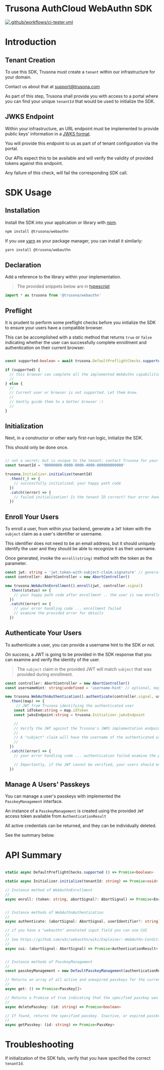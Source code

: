 # Trusona AuthCloud WebAuthn SDK

[![.github/workflows/ci-tester.yml](https://github.com/trusona/auth-cloud-webauthn-sdk/actions/workflows/ci-tester.yml/badge.svg)](https://github.com/trusona/auth-cloud-webauthn-sdk/actions/workflows/ci-tester.yml)

# Introduction

## Tenant Creation

To use this SDK, Trusona must create a `tenant` within our infrastructure for your domain.

Contact us about that at [support@trusona.com](mailto:support@trusona.com)

As part of this step, Trusona shall provide you with access to a portal where you can find your unique `tenantId` that would be used to initialize the SDK.

## JWKS Endpoint

Within your infrastructure, an URL endpoint must be implemented to provide public keys' information in a [JWKS format](https://www.rfc-editor.org/rfc/rfc7517).

You will provide this endpoint to us as part of of tenant configuration via the portal.

Our APIs expect this to be available and will verify the validity of provided tokens against this endpoint.

Any failure of this check, will fail the corresponding SDK call.


# SDK Usage

## Installation

Install the SDK into your application or library with [npm](https://docs.npmjs.com/cli/v8/commands/npm-install).

```bash
npm install @trusona/webauthn
```

If you use [yarn](https://classic.yarnpkg.com/lang/en/docs/cli/install/) as your package manager, you can install it similarly:

```bash
yarn install @trusona/webauthn
```

## Declaration

Add a reference to the library within your implementation.

> The provided snippets below are in [typescript](https://www.typescriptlang.org)

```typescript
import * as trusona from '@trusona/webauthn'
```

## Preflight

It is prudent to perform some preflight checks before you initialize the SDK to ensure your users have a compatible browser.

This can be accomplished with a static method that returns `true` or `false` indicating whether the user can successfully complete enrollment and authentication on their current browser.

```typescript

const supported:boolean = await trusona.DefaultPreflightChecks.supported()

if (supported) {
  // this browser can complete all the implemented WebAuthn capabilities. Ok to proceed
  //
} else {
  //
  // Current user or browser is not supported. Let them know. 
  //
  // Gently guide them to a better browser :)
  //
}
```

## Initialization

Next, in a constructor or other early first-run logic, initialize the SDK.

This should only be done once.

```typescript

// not a secret; but is unique to the tenant; contact Trusona for your own value.
const tenantId = '00000000-0000-0000-4000-000000000000'

trusona.Initializer.initialize(tenantId)
  .then((_) => {
    // successfully initialized; your happy path code
  })
  .catch((error) => {
    // failed initialization! Is the tenant ID correct? Your error handling code
  })
```  

## Enroll Your Users

To enroll a user, from within your backend, generate a `JWT` token with the `subject` claim as a user's identifier or username.

This identifier does not need to be an email address, but it should uniquely identify the user and they should be able to recognize it as their username.

Once generated, invoke the `enroll(string)` method with the token as the parameter.

```typescript
const jwt: string = 'jwt.token-with-subject-claim.signature' // generated from your backend
const controller: AbortController = new AbortController()

new trusona.WebAuthnEnrollment().enroll(jwt, controller.signal)
  .then((status) => {
    // your happy path code after enrollment .. the user is now enrolled
  })
  .catch((error) => {
    // your error handling code ... enrollment failed
    // examine the provided error for details
  })
```

## Authenticate Your Users

To authenticate a user, you can provide a username hint to the SDK or not.

On success, a JWT is going to be provided in the SDK response that you can examine and verify the identity of the user.

> The `subject` claim in the provided JWT will match `subject` that was provided during enrollment. 

```typescript
const controller: AbortController = new AbortController()
const usernameHint: string|undefined = 'username-hint' // optional, may be undefined

new trusona.WebAuthnAuthentication().authenticate(controller.signal, usernameHint)
  .then((map) => {
     // JWT from Trusona identifying the authenticated user
    const idToken:string = map.idToken
    const jwksEndpoint:string = trusona.Initializer.jwksEndpoint

    //
    // Verify the JWT against the Trusona's JWKS implementation endpoint.
    //
    // A "subject" claim will have the username of the authenticated user.
    //
  })
  .catch((error) => {
    // your error handling code ... authentication failed examine the provided error for details

    // Importantly, if the JWT cannot be verified, your users should end up here.
  })
```

## Manage A Users' Passkeys

You can manage a user's passkeys with implemented the `PasskeyManagement` interface.

An instance of a `PasskeyManagement` is created using the provided `JWT` access token available from `AuthenticationResult`

All active credentials can be returned, and they can be individually deleted.

See the summary below.



# API Summary

```typescript

static async DefaultPreflightChecks.supported () => Promise<boolean>

static async Initializer.initialize(tenantId: string) => Promise<void>

// Instance method of WebAuthnEnrollment
//
async enroll: (token: string, abortSignal?: AbortSignal) => Promise<EnrollmentResult>


// Instance methods of WebAuthnAuthentication
//
async authenticate: (abortSignal: AbortSignal, userIdentifier?: string) => Promise<AuthenticationResult>

// if you have a "webauthn" annotated input field you can use CUI
//
// See https://github.com/w3c/webauthn/wiki/Explainer:-WebAuthn-Conditional-UI
//
async cui: (abortSignal: AbortSignal) => Promise<AuthenticationResult>


// Instance methods of PasskeyManagement
//
const passkeyManagement = new DefaultPasskeyManagement(authenticationResult.accessToken) 

// Returns an array of all active and unexpired passkeys for the currently authenticated user.
//
async get: () => Promise<PassKey[]>

// Returns a Promise of true indicating that the specified passkey was successfully deleted.
//
async deletePasskey: (id: string) => Promise<boolean>

// If found, returns the specified passkey. Inactive, or expired passkeys cannot be retrieved.
//
async getPasskey: (id: string) => Promise<PassKey>

```

# Troubleshooting

If initialization of the SDK fails, verify that you have specified the correct `tenantId`.